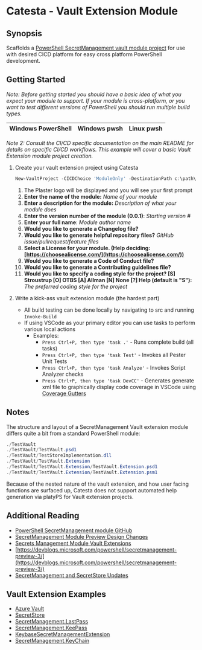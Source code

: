 # Catesta - Vault Extension Module

## Synopsis

Scaffolds a [PowerShell SecretManagement vault module project](https://github.com/PowerShell/SecretManagement) for use with desired CICD platform for easy cross platform PowerShell development.

## Getting Started

*Note: Before getting started you should have a basic idea of what you expect your module to support. If your module is cross-platform, or you want to test different versions of PowerShell you should run multiple build types.*

| Windows PowerShell  | Windows pwsh | Linux pwsh |
| ------------- | ------------- | ------------- |

*Note 2: Consult the CI/CD specific documentation on the main README for details on specific CI/CD workflows. This example will cover a basic Vault Extension module project creation.*

1. Create your vault extension project using Catesta

    ```powershell
    New-VaultProject -CICDChoice 'ModuleOnly' -DestinationPath c:\path\ModuleOnly
    ```

    1. The Plaster logo will be displayed and you will see your first prompt
    1. **Enter the name of the module:** *Name of your module*
    1. **Enter a description for the module:** *Description of what your module does*
    1. **Enter the version number of the module (0.0.1)**: *Starting version #*
    1. **Enter your full name**: *Module author name*
    1. **Would you like to generate a Changelog file?**
    1. **Would you like to generate helpful repository files?** *GitHub issue/pullrequest/feature files*
    1. **Select a License for your module. (Help deciding: [https://choosealicense.com/](https://choosealicense.com/))**
    1. **Would you like to generate a Code of Conduct file?**
    1. **Would you like to generate a Contributing guidelines file?**
    1. **Would you like to specify a coding style for the project? [S] Stroustrup  [O] OTBS  [A] Allman  [N] None  [?] Help (default is "S"):** *The preferred coding style for the project*
1. Write a kick-ass vault extension module (the hardest part)
    * All build testing can be done locally by navigating to src and running ```Invoke-Build```
    * If using VSCode as your primary editor you can use tasks to perform various local actions
      * Examples:
        * ```Press Ctrl+P, then type 'task .'``` - Runs complete build (all tasks)
        * ```Press Ctrl+P, then type 'task Test'``` - Invokes all Pester Unit Tests
        * ```Press Ctrl+P, then type 'task Analyze'``` - Invokes Script Analyzer checks
        * ```Press Ctrl+P, then type 'task DevCC'``` - Generates generate xml file to graphically display code coverage in VSCode using [Coverage Gutters](https://marketplace.visualstudio.com/items?itemName=ryanluker.vscode-coverage-gutters)

## Notes

The structure and layout of a SecretManagement Vault extension module differs quite a bit from a standard PowerShell module:

```powershell
./TestVault
./TestVault/TestVault.psd1
./TestVault/TestStoreImplementation.dll
./TestVault/TestVault.Extension
./TestVault/TestVault.Extension/TestVault.Extension.psd1
./TestVault/TestVault.Extension/TestVault.Extension.psm1
```

Because of the nested nature of the vault extension, and how user facing functions are surfaced up, Catesta does not support automated help generation via platyPS for Vault extension projects.

## Additional Reading

* [PowerShell SecretManagement module GitHub](https://github.com/PowerShell/SecretManagement)
* [SecretManagement Module Preview Design Changes](https://devblogs.microsoft.com/powershell/secretmanagement-module-preview-design-changes/)
* [Secrets Management Module Vault Extensions](https://devblogs.microsoft.com/powershell/secrets-management-module-vault-extensions/)
* [https://devblogs.microsoft.com/powershell/secretmanagement-preview-3/](https://devblogs.microsoft.com/powershell/secretmanagement-preview-3/)
* [SecretManagement and SecretStore Updates](https://devblogs.microsoft.com/powershell/secretmanagement-and-secretstore-updates-2/)

## Vault Extension Examples

* [Azure Vault](https://github.com/PowerShell/SecretManagement/blob/master/ExtensionModules/AKVaultScript/AKVaultScript.Extension/AKVaultScript.Extension.psm1)
* [SecretStore](https://github.com/PowerShell/SecretStore)
* [SecretManagement.LastPass](https://github.com/TylerLeonhardt/SecretManagement.LastPass)
* [SecretManagement.KeePass](https://github.com/JustinGrote/SecretManagement.KeePass)
* [KeybaseSecretManagementExtension](https://github.com/tiksn/KeybaseSecretManagementExtension)
* [SecretManagement.KeyChain](https://github.com/SteveL-MSFT/SecretManagement.KeyChain)
